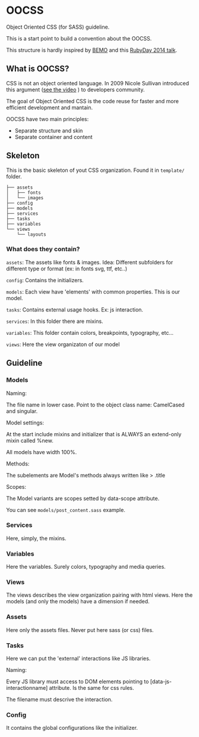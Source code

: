 # OOCSS

Object Oriented CSS (for SASS) guideline.

This is a start point to build a convention about the OOCSS.

This structure is hardly inspired by [BEMO](https://github.com/stefanoverna/bemo) and this [RubyDay 2014 talk](https://www.youtube.com/watch?v=fUJOJY_yVXg&list=PL5ImBN21eKvbQ6kH6WCAqj1QqgusGsiO0&index=6).

## What is OOCSS?

CSS is not an object oriented language.
In 2009 Nicole Sullivan introduced this argument ([see the video](http://www.stubbornella.org/content/2009/03/23/object-oriented-css-video-on-ydn/) ) to developers community.

The goal of Object Oriented CSS is the code reuse for faster and more efficient development and mantain.

OOCSS have two main principles:

* Separate structure and skin
* Separate container and content


## Skeleton

This is the basic skeleton of yout CSS organization.
Found it in `template/` folder.

```
├── assets
│   ├── fonts
│   └── images
├── config
├── models
├── services
├── tasks
├── variables
└── views
    └── layouts

```
### What does they contain?

`assets`: The assets like fonts & images. Idea: Different subfolders for different type or format (ex: in fonts svg, ttf, etc..)

`config`: Contains the initializers.

`models`: Each view have 'elements' with common properties. This is our model.

`tasks`: Contains external usage hooks. Ex: js interaction.

`services`: In this folder there are mixins.

`variables`: This folder contain colors, breakpoints, typography, etc...

`views`: Here the view organizaton of our model

## Guideline

### Models

Naming:

The file name in lower case.
Point to the object class name: CamelCased and singular.

Model settings:

At the start include mixins and initializer that is ALWAYS an extend-only mixin called %new.

All models have width 100%.

Methods:

The subelements are Model's methods always written like > .title

Scopes:

The Model variants are scopes setted by data-scope attribute.

You can see `models/post_content.sass` example.

### Services

Here, simply, the mixins.

### Variables

Here the variables. Surely colors, typography and media queries.

### Views

The views describes the view organization pairing with html views. Here the models (and only the models) have a dimension if needed.

### Assets

Here only the assets files. Never put here sass (or css) files.

### Tasks

Here we can put the 'external' interactions like JS libraries.

Naming:

Every JS library must access to DOM elements pointing to [data-js-interactionname] attribute. Is the same for css rules.

The filename must descrive the interaction.

### Config

It contains the global configurations like the initializer.
